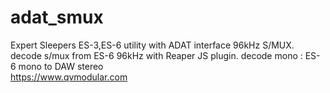 # adat_smux
Expert Sleepers ES-3,ES-6 utility with ADAT interface 96kHz S/MUX.
decode s/mux from ES-6 96kHz with Reaper JS plugin.
decode mono :  ES-6 mono to DAW stereo  
https://www.qvmodular.com
